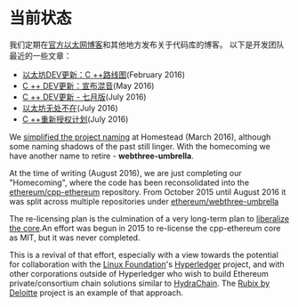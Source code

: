 # 当前状态

我们定期在[官方以太网博客](https://blog.ethereum.org)和其他地方发布关于代码库的博客。
以下是开发团队最近的一些文章：

- [以太坊DEV更新：C ++路线图](https://blog.ethereum.org/2016/02/12/ethereum-dev-update-c-roadmap/)(February 2016)
- [C ++ DEV更新：宣布混音](https://blog.ethereum.org/2016/05/04/c-dev-update-announcing-remix/)(May 2016)
- [C ++ DEV更新 - 七月版](https://blog.ethereum.org/2016/07/08/c-dev-update-summer-edition/)(July 2016)
- [以太坊无处不在](https://bobsummerwill.com/2016/07/12/ethereum-everywhere/)(July 2016)
- [C ++重新授权计划](https://bobsummerwill.com/2016/07/12/c-re-licensing-plan/)(July 2016)

We [simplified the project naming](https://github.com/ethereum/webthree-umbrella/issues/250) at Homestead (March 2016), although some naming shadows of the past still linger. With the homecoming we have another name to retire - **webthree-umbrella**.

At the time of writing (August 2016), we are just completing our \"Homecoming\", where the code has been reconsolidated into the [ethereum/cpp-ethereum](https://github.com/ethereum/cpp-ethereum) repository. From October 2015 until August 2016 it was split across multiple repositories under [ethereum/webthree-umbrella](https://github.com/ethereum/webthree-umbrella)

The re-licensing plan is the culmination of a very long-term plan to [liberalize the core](https://github.com/ethereum/wiki/wiki/Licensing).An effort was begun in 2015 to re-license the cpp-ethereum core as MIT, but it was never completed.

This is a revival of that effort, especially with a view towards the potential for collaboration with the [Linux Foundation](http://linuxfoundation.org)\'s [Hyperledger](https://www.hyperledger.org) project, and with other corporations outside of Hyperledger who wish to build Ethereum private/consortium chain solutions similar to [HydraChain](https://github.com/HydraChain/hydrachain). The [Rubix by Deloitte](http://rubixbydeloitte.com/) project is an example of that approach.
